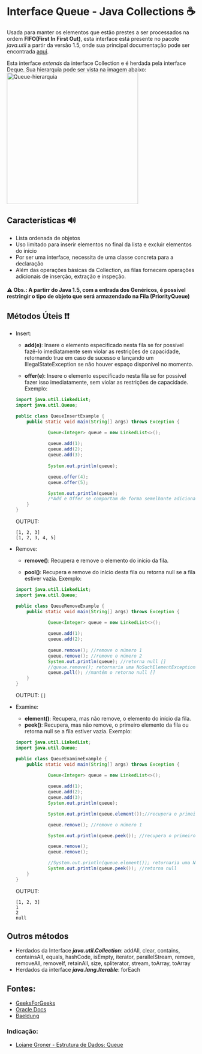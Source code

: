 # Interface Queue -  Java Collections ☕

Usada para manter os elementos que estão prestes a ser processados na ordem **FIFO(First In First Out)**,
esta interface está presente no pacote *java.util* a partir da versão 1.5, onde sua principal documentação pode ser encontrada [aqui](https://docs.oracle.com/javase/8/docs/api/java/util/Queue.html).

Esta interface *extends* da interface Collection e é herdada pela interface Deque. Sua hierarquia pode ser vista na imagem abaixo:
<img alt="Queue-hierarquia" src="https://media.geeksforgeeks.org/wp-content/cdn-uploads/20200903183026/Queue-Deque-PriorityQueue-In-Java.png" height="350" widht="250" align="middle">

## Características :loud_sound:

- Lista ordenada de objetos 
- Uso limitado para inserir elementos no final da lista e excluir elementos do início
- Por ser uma interface, necessita de uma classe concreta para a declaração
- Além das operações básicas da Collection, as filas fornecem operações adicionais de inserção, extração e inspeção.

#### :warning: Obs.: A partirr do Java 1.5, com a entrada dos Genéricos, é possível restringir o tipo de objeto que será armazendado na Fila (PriorityQueue) 

## Métodos Úteis :exclamation::heavy_exclamation_mark:

- Insert:
    - **add(e)**: Insere o elemento especificado nesta fila se for possível fazê-lo imediatamente sem violar as restrições de capacidade, retornando true em caso de sucesso e lançando um IllegalStateException se não houver espaço disponível no momento.

    - **offer(e)**: Insere o elemento especificado nesta fila se for possível fazer isso imediatamente, sem violar as restrições de capacidade.
    Exemplo:
    ```java
    import java.util.LinkedList;
    import java.util.Queue;

    public class QueueInsertExample {
        public static void main(String[] args) throws Exception {

                Queue<Integer> queue = new LinkedList<>();
        
                queue.add(1);
                queue.add(2);
                queue.add(3);
        
                System.out.println(queue);

                queue.offer(4);
                queue.offer(5);

                System.out.println(queue);
                /*Add e Offer se comportam de forma semelhante adicionando os números ao fim da fila na ordem que são inseridos no código*/
        }
    }
    ```
    OUTPUT:
    ```
    [1, 2, 3]
    [1, 2, 3, 4, 5]
    ```

- Remove:
    - **remove()**: Recupera e remove o elemento do início da fila.

    - **pool()**: Recupera e remove do início desta fila ou retorna null se a fila estiver vazia.
    Exemplo:
    ```java
    import java.util.LinkedList;
    import java.util.Queue;

    public class QueueRemoveExample {
        public static void main(String[] args) throws Exception {

                Queue<Integer> queue = new LinkedList<>();
        
                queue.add(1);
                queue.add(2);
                
                queue.remove(); //remove o número 1
                queue.remove(); //remove o número 2
                System.out.println(queue); //retorna null []
                //queue.remove(); retornaria uma NoSuchElementException
                queue.poll(); //mantém o retorno null []
        }
    }
    ```
    OUTPUT:
    `[]`
    
- Examine:
    - **element()**: Recupera, mas não remove, o elemento do início da fila.
    - **peek()**: Recupera, mas não remove, o primeiro elemento da fila ou retorna null se a fila estiver vazia.
    Exemplo:
    ```java
    import java.util.LinkedList;
    import java.util.Queue;

    public class QueueExamineExample {
        public static void main(String[] args) throws Exception {

                Queue<Integer> queue = new LinkedList<>();
        
                queue.add(1);
                queue.add(2);
                queue.add(3);
                System.out.println(queue);

                System.out.println(queue.element());//recupera o primeiro da fila, o número 1

                queue.remove(); //remove o número 1

                System.out.println(queue.peek()); //recupera o primeiro da fila que agora é o número 2

                queue.remove();
                queue.remove();

                //System.out.println(queue.element()); retornaria uma NoSuchElementException
                System.out.println(queue.peek()); //retorna null
        }
    }
    ```
    OUTPUT:
    ```
    [1, 2, 3]
    1
    2
    null
    ```

## Outros métodos
- Herdados da Interface ***java.util.Collection***: addAll, clear, contains, containsAll, equals, hashCode, isEmpty, iterator, parallelStream, remove, removeAll, removeIf, retainAll, size, spliterator, stream, toArray, toArray
- Herdados da interface ***java.lang.Iterable***: forEach

## Fontes:
- [GeeksForGeeks](https://www.geeksforgeeks.org/queue-interface-java/)
- [Oracle Docs](https://docs.oracle.com/javase/8/docs/api/java/util/Queue.html#element--)
- [Baeldung](https://www.baeldung.com/java-queue)

### Indicação:
- [Loiane Groner - Estrutura de Dados: Queue](https://www.youtube.com/watch?v=gtSoQs7TSnQ&t=265s)